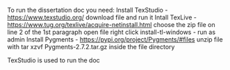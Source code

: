 To run the dissertation doc you need:
Install TexStudio - https://www.texstudio.org/ download file and run it
Intall TexLive - https://www.tug.org/texlive/acquire-netinstall.html
	choose the zip file on line 2 of the 1st paragraph 
	open file right click install-tl-windows - run as admin
Install Pygments - https://pypi.org/project/Pygments/#files 
	unzip file with tar xzvf Pygments-2.7.2.tar.gz inside the file directory

TexStudio is used to run the doc
